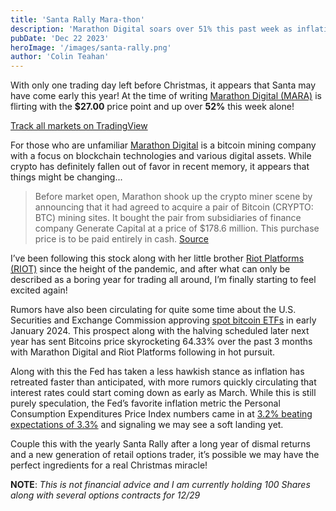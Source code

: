 ```yaml
---
title: 'Santa Rally Mara-thon'
description: 'Marathon Digital soars over 51% this past week as inflation cools and speculation around a Bitcoin ETF rises, all in time for the holidays!'
pubDate: 'Dec 22 2023'
heroImage: '/images/santa-rally.png'
author: 'Colin Teahan'
---
```


With only one trading day left before Christmas, it appears that Santa may have come early this year! At the time of writing [Marathon Digital (MARA)](https://www.mara.com/) is flirting with the **$27.00** price point and up over **52%** this week alone!

<!-- TradingView Widget BEGIN -->
<div class="stock-chart" style="440px; border-radius:4px; overflow:none;">
<div class="tradingview-widget-container; corner-radius:8px;">
  <div class="tradingview-widget-container__widget"></div>
  <script type="text/javascript" src="https://s3.tradingview.com/external-embedding/embed-widget-advanced-chart.js" async>
  {
  "width": "100%",
  "height": "440",
  "symbol": "NASDAQ:MARA",
  "interval": "H",
  "timezone": "Etc/UTC",
  "theme": "dark",
  "style": "3",
  "locale": "en",
  "enable_publishing": false,
  "hide_top_toolbar": true,
  "save_image": false,
  "hide_volume": true,
  "support_host": "https://www.tradingview.com"
}
  </script>
</div>
<div class="tradingview-widget-copyright"><a href="https://www.tradingview.com/" rel="noopener nofollow" target="_blank"><span class="orange-text">Track all markets on TradingView</span></a></div>
</div>
<!-- TradingView Widget END -->

For those who are unfamiliar [Marathon Digital](https://www.mara.com/) is a bitcoin mining company with a focus on blockchain technologies and various digital assets. While crypto has definitely fallen out of favor in recent memory, it appears that things might be changing...

> Before market open, Marathon shook up the crypto miner scene by announcing that it had agreed to acquire a pair of Bitcoin (CRYPTO: BTC) mining sites. It bought the pair from subsidiaries of finance company Generate Capital at a price of $178.6 million. This purchase price is to be paid entirely in cash. [Source](https://finance.yahoo.com/news/why-marathon-digital-other-crypto-235300345.html)

I’ve been following this stock along with her little brother [Riot Platforms (RIOT)](https://www.riotplatforms.com/) since the height of the pandemic, and after what can only be described as a boring year for trading all around, I’m finally starting to feel excited again!

Rumors have also been circulating for quite some time about the U.S. Securities and Exchange Commission approving [spot bitcoin ETFs](https://www.cnbc.com/2023/12/22/the-spot-bitcoin-etf-race-could-quickly-reach-your-401k-plan.html) in early January 2024. This prospect along with the halving scheduled later next year has sent Bitcoins price skyrocketing 64.33% over the past 3 months with Marathon Digital and Riot Platforms following in hot pursuit.

Along with this the Fed has taken a less hawkish stance as inflation has retreated faster than anticipated, with more rumors quickly circulating that interest rates could start coming down as early as March. While this is still purely speculation, the Fed’s favorite inflation metric the Personal Consumption Expenditures Price Index numbers came in at [3.2% beating expectations of 3.3%](https://www.cnbc.com/2023/12/22/pce-inflation-november-2023-.html) and signaling we may see a soft landing yet.

Couple this with the yearly Santa Rally after a long year of dismal returns and a new generation of retail options trader, it’s possible we may have the perfect ingredients for a real Christmas miracle!

**NOTE**: _This is not financial advice and I am currently holding 100 Shares along with several options contracts for 12/29_

